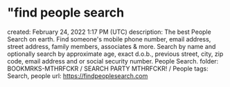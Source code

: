 # "find people search

created: February 24, 2022 1:17 PM (UTC)
description: The best People Search on earth. Find someone's mobile phone number, email address, street address, family members, associates & more. Search by name and optionally search by approximate age, exact d.o.b., previous street, city, zip code, email address and or social security number. People Search.
folder: BOOKMRKS-MTHRFCKR / SEARCH PARTY MTHRFCKR! / People
tags: Search, people
url: https://findpeoplesearch.com